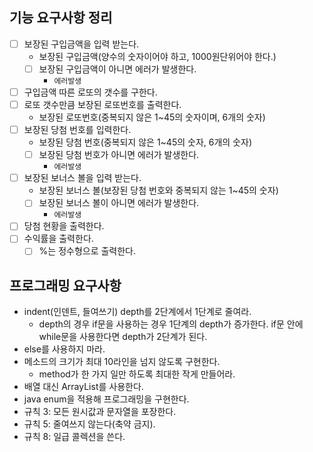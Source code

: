 ## 기능 요구사항 정리 
- [ ] 보장된 구입금액을 입력 받는다.
    - 보장된 구입금액(양수의 숫자이어야 하고, 1000원단위어야 한다.)
    - [ ] 보장된 구입금액이 아니면 에러가 발생한다. 
        - `에러발생`
- [ ] 구입금액 따른 로또의 갯수를 구한다. 
- [ ] 로또 갯수만큼 보장된 로또번호를 출력한다. 
    - 보장된 로또번호(중복되지 않은 1~45의 숫자이며, 6개의 숫자)
- [ ] 보장된 당첨 번호를 입력한다.
    - 보장된 당첨 번호(중복되지 않은 1~45의 숫자, 6개의 숫자)
    - [ ] 보장된 당첨 번호가 아니면 에러가 발생한다. 
        - `에러발생`
- [ ] 보장된 보너스 볼을 입력 받는다. 
    - 보장된 보너스 볼(보장된 당첨 번호와 중복되지 않는 1~45의 숫자)
    - [ ] 보장된 보너스 볼이 아니면 에러가 발생한다.
        - `에러발생`
- [ ] 당첨 현황을 출력한다. 
- [ ] 수익률을 출력한다.
    - [ ] %는 정수형으로 출력한다.

## 프로그래밍 요구사항
- indent(인덴트, 들여쓰기) depth를 2단계에서 1단계로 줄여라.
    - depth의 경우 if문을 사용하는 경우 1단계의 depth가 증가한다. if문 안에 while문을 사용한다면 depth가 2단계가 된다.
- else를 사용하지 마라.
- 메소드의 크기가 최대 10라인을 넘지 않도록 구현한다.
    - method가 한 가지 일만 하도록 최대한 작게 만들어라.
- 배열 대신 ArrayList를 사용한다.
- java enum을 적용해 프로그래밍을 구현한다.
- 규칙 3: 모든 원시값과 문자열을 포장한다.
- 규칙 5: 줄여쓰지 않는다(축약 금지).
- 규칙 8: 일급 콜렉션을 쓴다.

  